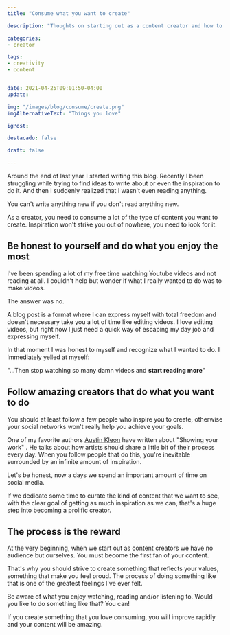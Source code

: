 ```yaml
---
title: "Consume what you want to create"

description: "Thoughts on starting out as a content creator and how to keep ideas coming"

categories:
- creator

tags:
- creativity
- content


date: 2021-04-25T09:01:50-04:00
update: 

img: "/images/blog/consume/create.png"
imgAlternativeText: "Things you love"

igPost: 

destacado: false

draft: false

---
```


Around the end of last year I started writing this blog. Recently I been struggling while trying to find ideas to write about or even the inspiration to do it. And then I suddenly realized that I wasn't even reading anything.

You can't write anything new if you don't read anything new.

As a creator, you need to consume a lot of the type of content you want to create. Inspiration won't strike you out of nowhere, you need to look for it.

## Be honest to yourself and do what you enjoy the most

I've been spending a lot of my free time watching Youtube videos and not reading at all. I couldn't help but wonder if what I really wanted to do was to make videos. 

The answer was no. 

A blog post is a format where I can express myself with total freedom and doesn't necessary take you a lot of time like editing videos. I love editing videos, but right now I just need a quick way of escaping my day job and expressing myself.

In that moment I was honest to myself and recognize what I wanted to do. I Immediately yelled at myself:

"...Then stop watching so many damn videos and **start reading more**"

## Follow amazing creators that do what you want to do

You should at least follow a few people who inspire you to create, otherwise your social networks won't really help you achieve your goals.

One of my favorite authors [Austin Kleon](https://twitter.com/austinkleon) have written about  "Showing your work" . He talks about how artists should share a little bit of their process every day. When you follow people that do this, you're inevitable surrounded by an infinite amount of inspiration.

Let's be honest, now a days we spend an important amount of time on social media.

If we dedicate some time to curate the kind of content that we want to see, with the clear goal of getting as much inspiration as we can, that's a huge step into becoming a prolific creator.

## The process is the reward 

At the very beginning, when we start out as content creators we have no audience but ourselves. You must become the first fan of your content.

That's why you should strive to create something that reflects your values, something that make you feel proud. The process of doing something like that is one of the greatest feelings I've ever felt.

Be aware of what you enjoy watching, reading and/or listening to. Would you like to do something like that? You can!

If you create something that you love consuming, you will improve rapidly and your content will be amazing.

